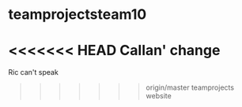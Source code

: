 teamprojectsteam10
==================
<<<<<<< HEAD
Callan' change
=======
Ric can't speak
>>>>>>> origin/master
teamprojects website 
